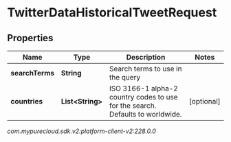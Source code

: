 # TwitterDataHistoricalTweetRequest


## Properties

| Name | Type | Description | Notes |
| ------------ | ------------- | ------------- | ------------- |
| **searchTerms** | **String** | Search terms to use in the query |  |
| **countries** | **List&lt;String&gt;** | ISO 3166-1 alpha-2 country codes to use for the search. Defaults to worldwide. |  [optional] |




_com.mypurecloud.sdk.v2:platform-client-v2:228.0.0_
